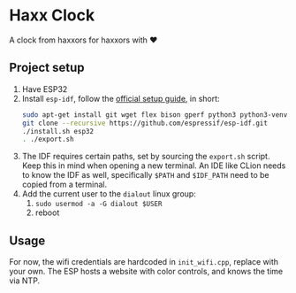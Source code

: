 # Haxx Clock
A clock from haxxors for haxxors with ❤️

## Project setup
1. Have ESP32
2. Install `esp-idf`, follow the [official setup guide](https://docs.espressif.com/projects/esp-idf/en/latest/esp32/get-started/linux-macos-setup.html), in short:
   ```bash
   sudo apt-get install git wget flex bison gperf python3 python3-venv cmake ninja-build ccache libffi-dev libssl-dev dfu-util libusb-1.0-0
   git clone --recursive https://github.com/espressif/esp-idf.git
   ./install.sh esp32
   . ./export.sh
   ```
3. The IDF requires certain paths, set by sourcing the `export.sh` script. Keep this in mind when opening a new terminal. An IDE like CLion needs to know the IDF as well, specifically `$PATH` and `$IDF_PATH` need to be copied from a terminal.
4. Add the current user to the `dialout` linux group:
   1. `sudo usermod -a -G dialout $USER`
   2. reboot

## Usage
For now, the wifi credentials are hardcoded in `init_wifi.cpp`, replace with your own. The ESP hosts a website with color controls, and knows the time via NTP.
